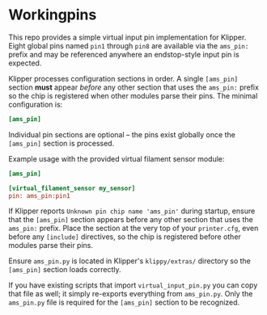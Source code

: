 # Workingpins

This repo provides a simple virtual input pin implementation for Klipper.
Eight global pins named `pin1` through `pin8` are available via the
`ams_pin:` prefix and may be referenced anywhere an endstop-style input pin
is expected.

Klipper processes configuration sections in order. A single
`[ams_pin]` section **must** appear *before* any other section that
uses the `ams_pin:` prefix so the chip is registered when other
modules parse their pins. The minimal configuration is:

```ini
[ams_pin]
```

Individual pin sections are optional – the pins exist globally once the
`[ams_pin]` section is processed.

Example usage with the provided virtual filament sensor module:

```ini
[ams_pin]

[virtual_filament_sensor my_sensor]
pin: ams_pin:pin1
```

If Klipper reports `Unknown pin chip name 'ams_pin'` during startup, ensure
that the `[ams_pin]` section appears before any other section that uses the
`ams_pin:` prefix. Place the section at the very top of your `printer.cfg`,
even before any `[include]` directives, so the chip is registered before
other modules parse their pins.

Ensure `ams_pin.py` is located in Klipper's `klippy/extras/` directory so the `[ams_pin]` section loads correctly.

If you have existing scripts that import `virtual_input_pin.py` you can copy
that file as well; it simply re-exports everything from `ams_pin.py`. Only the
`ams_pin.py` file is required for the `[ams_pin]` section to be recognized.
